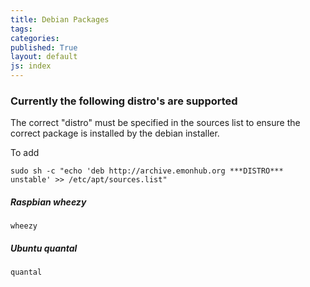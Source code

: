 ```yaml
---
title: Debian Packages
tags: 
categories: 
published: True
layout: default
js: index
---
```


### Currently the following distro's are supported

The correct "distro" must be specified in the sources list to ensure the correct package is installed by the debian installer.

To add 

    sudo sh -c "echo 'deb http://archive.emonhub.org ***DISTRO*** unstable' >> /etc/apt/sources.list"

##### Raspbian wheezy

    wheezy

##### Ubuntu quantal

    quantal


    
